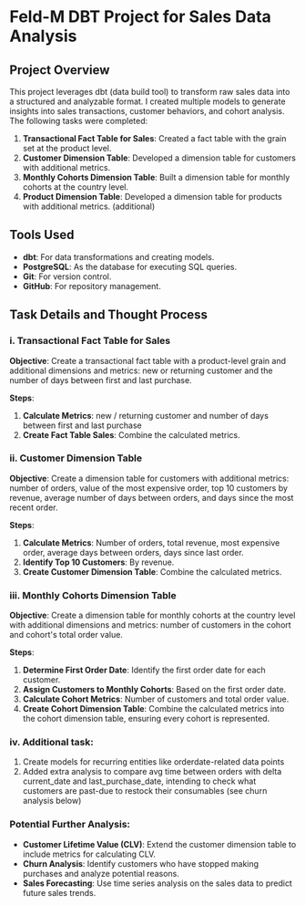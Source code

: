 # Feld-M DBT Project for Sales Data Analysis

## Project Overview

This project leverages dbt (data build tool) to transform raw sales data into a structured and analyzable format. I created multiple models to generate insights into sales transactions, customer behaviors, and cohort analysis. The following tasks were completed:

1. **Transactional Fact Table for Sales**: Created a fact table with the grain set at the product level.
2. **Customer Dimension Table**: Developed a dimension table for customers with additional metrics.
3. **Monthly Cohorts Dimension Table**: Built a dimension table for monthly cohorts at the country level.
4. **Product Dimension Table**: Developed a dimension table for products with additional metrics. (additional)

## Tools Used

- **dbt**: For data transformations and creating models.
- **PostgreSQL**: As the database for executing SQL queries.
- **Git**: For version control.
- **GitHub**: For repository management.

## Task Details and Thought Process

### i. Transactional Fact Table for Sales

**Objective**: Create a transactional fact table with a product-level grain and additional dimensions and metrics: new or returning customer and the number of days between first and last purchase.

**Steps**:
1. **Calculate Metrics**: new / returning customer and number of days between first and last purchase
2. **Create Fact Table Sales**: Combine the calculated metrics.

### ii. Customer Dimension Table

**Objective**: Create a dimension table for customers with additional metrics: number of orders, value of the most expensive order, top 10 customers by revenue, average number of days between orders, and days since the most recent order.

**Steps**:
1. **Calculate Metrics**: Number of orders, total revenue, most expensive order, average days between orders, days since last order.
2. **Identify Top 10 Customers**: By revenue.
3. **Create Customer Dimension Table**: Combine the calculated metrics.

### iii. Monthly Cohorts Dimension Table

**Objective**: Create a dimension table for monthly cohorts at the country level with additional dimensions and metrics: number of customers in the cohort and cohort's total order value.

**Steps**:
1. **Determine First Order Date**: Identify the first order date for each customer.
2. **Assign Customers to Monthly Cohorts**: Based on the first order date.
3. **Calculate Cohort Metrics**: Number of customers and total order value.
4. **Create Cohort Dimension Table**: Combine the calculated metrics into the cohort dimension table, ensuring every cohort is represented.

### iv. Additional task: 
1. Create models for recurring entities like orderdate-related data points
2. Added extra analysis to compare avg time between orders with delta current_date and last_purchase_date, intending to check what customers are past-due to restock their consumables (see churn analysis below)


### Potential Further Analysis:

- **Customer Lifetime Value (CLV)**: Extend the customer dimension table to include metrics for calculating CLV.
- **Churn Analysis**: Identify customers who have stopped making purchases and analyze potential reasons.
- **Sales Forecasting**: Use time series analysis on the sales data to predict future sales trends.
